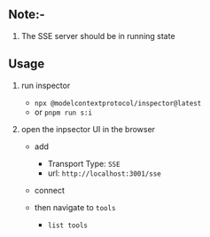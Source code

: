 

## Note:-
1. The SSE server should be in running state



## Usage
1. run inspector
   - `npx @modelcontextprotocol/inspector@latest`
   - or `pnpm run s:i`

2. open the inpsector UI in the browser
     - add 
       - Transport Type: `SSE`
       - url: `http://localhost:3001/sse`

    - connect
     - then navigate to `tools`
         - `list tools`
